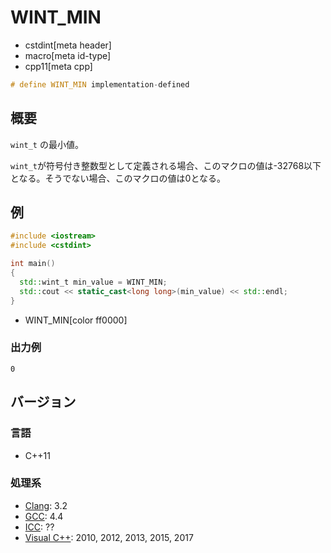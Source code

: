 # WINT_MIN
* cstdint[meta header]
* macro[meta id-type]
* cpp11[meta cpp]

```cpp
# define WINT_MIN implementation-defined
```

## 概要
`wint_t` の最小値。

`wint_t`が符号付き整数型として定義される場合、このマクロの値は-32768以下となる。そうでない場合、このマクロの値は0となる。


## 例
```cpp example
#include <iostream>
#include <cstdint>

int main()
{
  std::wint_t min_value = WINT_MIN;
  std::cout << static_cast<long long>(min_value) << std::endl;
}
```
* WINT_MIN[color ff0000]

### 出力例
```
0
```


## バージョン
### 言語
- C++11

### 処理系
- [Clang](/implementation.md#clang): 3.2
- [GCC](/implementation.md#gcc): 4.4
- [ICC](/implementation.md#icc): ??
- [Visual C++](/implementation.md#visual_cpp): 2010, 2012, 2013, 2015, 2017

